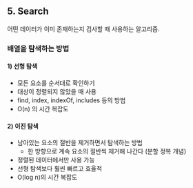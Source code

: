 ## 5. Search

어떤 데이터가 이미 존재하는지 검사할 때 사용하는 알고리즘.

### 배열을 탐색하는 방법

#### 1) 선형 탐색

- 모든 요소를 순서대로 확인하기
- 대상이 정렬되지 않았을 때 사용
- find, index, indexOf, includes 등의 방법
- O(n) 의 시간 복잡도

#### 2) 이진 탐색

- 남아있는 요소의 절반을 제거하면서 탐색하는 방법
  - 한 방향으로 계속 요소의 절반씩 제거해 나간다 (분할 정복 개념)
- 정렬된 데이터에서만 사용 가능
- 선형 탐색보다 훨씬 빠르고 효율적
- O(log n)의 시간 복잡도
